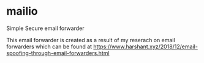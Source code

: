 # mailio
Simple Secure email forwarder 

This email forwarder is created as a result of my reserach on email forwarders which can be found at https://www.harshant.xyz/2018/12/email-spoofing-through-email-forwarders.html

